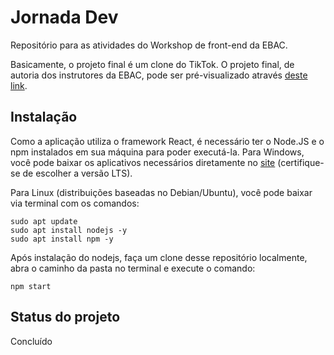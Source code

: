 # Jornada Dev
Repositório para as atividades do Workshop de front-end da EBAC. 

Basicamente, o projeto final é um clone do TikTok. O projeto final, de autoria dos instrutores da EBAC, pode ser pré-visualizado através [deste link](https://jornada-dev.web.app/).

## Instalação

Como a aplicação utiliza o framework React, é necessário ter o Node.JS e o npm instalados em sua máquina para poder executá-la. Para Windows, você pode baixar os aplicativos necessários diretamente no [site](https://nodejs.org/en/download) (certifique-se de escolher a versão LTS). 

Para Linux (distribuições baseadas no Debian/Ubuntu), você pode baixar via terminal com os comandos:
```
sudo apt update
sudo apt install nodejs -y
sudo apt install npm -y
```

Após instalação do nodejs, faça um clone desse repositório localmente, abra o caminho da pasta no terminal e execute o comando:
```
npm start
```

## Status do projeto

Concluído
